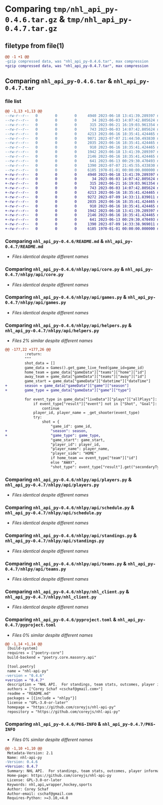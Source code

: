 # Comparing `tmp/nhl_api_py-0.4.6.tar.gz` & `tmp/nhl_api_py-0.4.7.tar.gz`

## filetype from file(1)

```diff
@@ -1 +1 @@
-gzip compressed data, was "nhl_api_py-0.4.6.tar", max compression
+gzip compressed data, was "nhl_api_py-0.4.7.tar", max compression
```

## Comparing `nhl_api_py-0.4.6.tar` & `nhl_api_py-0.4.7.tar`

### file list

```diff
@@ -1,13 +1,13 @@
--rw-r--r--   0        0        0     4940 2023-06-18 13:41:39.289397 nhl_api_py-0.4.6/README.md
--rw-r--r--   0        0        0       34 2023-06-03 14:07:42.805624 nhl_api_py-0.4.6/nhlpy/__init__.py
--rw-r--r--   0        0        0      315 2023-06-21 16:19:03.961354 nhl_api_py-0.4.6/nhlpy/api/__init__.py
--rw-r--r--   0        0        0      743 2023-06-03 14:07:42.805624 nhl_api_py-0.4.6/nhlpy/api/core.py
--rw-r--r--   0        0        0     4213 2023-06-16 18:35:41.424465 nhl_api_py-0.4.6/nhlpy/api/games.py
--rw-r--r--   0        0        0     9071 2023-07-07 21:44:50.493830 nhl_api_py-0.4.6/nhlpy/api/helpers.py
--rw-r--r--   0        0        0     2035 2023-06-16 18:35:41.424465 nhl_api_py-0.4.6/nhlpy/api/players.py
--rw-r--r--   0        0        0      910 2023-06-16 18:35:41.424465 nhl_api_py-0.4.6/nhlpy/api/schedule.py
--rw-r--r--   0        0        0     1942 2023-06-18 13:41:39.289397 nhl_api_py-0.4.6/nhlpy/api/standings.py
--rw-r--r--   0        0        0     2146 2023-06-16 18:35:41.424465 nhl_api_py-0.4.6/nhlpy/api/teams.py
--rw-r--r--   0        0        0      641 2023-06-13 00:29:30.470493 nhl_api_py-0.4.6/nhlpy/nhl_client.py
--rw-r--r--   0        0        0     1390 2023-07-07 21:45:55.433830 nhl_api_py-0.4.6/pyproject.toml
--rw-r--r--   0        0        0     6105 1970-01-01 00:00:00.000000 nhl_api_py-0.4.6/PKG-INFO
+-rw-r--r--   0        0        0     4940 2023-06-18 13:41:39.289397 nhl_api_py-0.4.7/README.md
+-rw-r--r--   0        0        0       34 2023-06-03 14:07:42.805624 nhl_api_py-0.4.7/nhlpy/__init__.py
+-rw-r--r--   0        0        0      315 2023-06-21 16:19:03.961354 nhl_api_py-0.4.7/nhlpy/api/__init__.py
+-rw-r--r--   0        0        0      743 2023-06-03 14:07:42.805624 nhl_api_py-0.4.7/nhlpy/api/core.py
+-rw-r--r--   0        0        0     4213 2023-06-16 18:35:41.424465 nhl_api_py-0.4.7/nhlpy/api/games.py
+-rw-r--r--   0        0        0     9272 2023-07-09 14:33:11.839011 nhl_api_py-0.4.7/nhlpy/api/helpers.py
+-rw-r--r--   0        0        0     2035 2023-06-16 18:35:41.424465 nhl_api_py-0.4.7/nhlpy/api/players.py
+-rw-r--r--   0        0        0      910 2023-06-16 18:35:41.424465 nhl_api_py-0.4.7/nhlpy/api/schedule.py
+-rw-r--r--   0        0        0     1942 2023-06-18 13:41:39.289397 nhl_api_py-0.4.7/nhlpy/api/standings.py
+-rw-r--r--   0        0        0     2146 2023-06-16 18:35:41.424465 nhl_api_py-0.4.7/nhlpy/api/teams.py
+-rw-r--r--   0        0        0      641 2023-06-13 00:29:30.470493 nhl_api_py-0.4.7/nhlpy/nhl_client.py
+-rw-r--r--   0        0        0     1390 2023-07-09 14:33:38.969011 nhl_api_py-0.4.7/pyproject.toml
+-rw-r--r--   0        0        0     6105 1970-01-01 00:00:00.000000 nhl_api_py-0.4.7/PKG-INFO
```

### Comparing `nhl_api_py-0.4.6/README.md` & `nhl_api_py-0.4.7/README.md`

 * *Files identical despite different names*

### Comparing `nhl_api_py-0.4.6/nhlpy/api/core.py` & `nhl_api_py-0.4.7/nhlpy/api/core.py`

 * *Files identical despite different names*

### Comparing `nhl_api_py-0.4.6/nhlpy/api/games.py` & `nhl_api_py-0.4.7/nhlpy/api/games.py`

 * *Files identical despite different names*

### Comparing `nhl_api_py-0.4.6/nhlpy/api/helpers.py` & `nhl_api_py-0.4.7/nhlpy/api/helpers.py`

 * *Files 2% similar despite different names*

```diff
@@ -177,22 +177,26 @@
         :return:
         """
         shot_data = []
         game_data = Games().get_game_live_feed(game_id=game_id)
         home_team = game_data["gameData"]["teams"]["home"]["id"]
         away_team = game_data["gameData"]["teams"]["away"]["id"]
         game_start = game_data["gameData"]["datetime"]["dateTime"]
+        season = game_data["gameData"]["game"]["season"]
+        game_type = game_data["gameData"]["game"]["type"]
 
         for event_type in game_data["liveData"]["plays"]["allPlays"]:
             if event_type["result"]["event"] not in ["Shot", "Goal"]:
                 continue
             player_id, player_name = _get_shooter(event_type)
             try:
                 shot = {
                     "game_id": game_id,
+                    "season": season,
+                    "game_type": game_type,
                     "game_start": game_start,
                     "player_id": player_id,
                     "player_name": player_name,
                     "player_side": "HOME"
                     if home_team == event_type["team"]["id"]
                     else "AWAY",
                     "shot_type": event_type["result"].get("secondaryType", "Wrist Shot"),
```

### Comparing `nhl_api_py-0.4.6/nhlpy/api/players.py` & `nhl_api_py-0.4.7/nhlpy/api/players.py`

 * *Files identical despite different names*

### Comparing `nhl_api_py-0.4.6/nhlpy/api/schedule.py` & `nhl_api_py-0.4.7/nhlpy/api/schedule.py`

 * *Files identical despite different names*

### Comparing `nhl_api_py-0.4.6/nhlpy/api/standings.py` & `nhl_api_py-0.4.7/nhlpy/api/standings.py`

 * *Files identical despite different names*

### Comparing `nhl_api_py-0.4.6/nhlpy/api/teams.py` & `nhl_api_py-0.4.7/nhlpy/api/teams.py`

 * *Files identical despite different names*

### Comparing `nhl_api_py-0.4.6/nhlpy/nhl_client.py` & `nhl_api_py-0.4.7/nhlpy/nhl_client.py`

 * *Files identical despite different names*

### Comparing `nhl_api_py-0.4.6/pyproject.toml` & `nhl_api_py-0.4.7/pyproject.toml`

 * *Files 0% similar despite different names*

```diff
@@ -1,14 +1,14 @@
 [build-system]
 requires = ["poetry-core"]
 build-backend = "poetry.core.masonry.api"
 
 [tool.poetry]
 name = "nhl-api-py"
-version = "0.4.6"
+version = "0.4.7"
 description = "NHL API.  For standings, team stats, outcomes, player information.  Contains each individual API endpoint as well as convience methods for easy data loading in Pandas or any ML applications."
 authors = ["Corey Schaf <cschaf@gmail.com>"]
 readme = "README.md"
 packages = [{include = "nhlpy"}]
 license = "GPL-3.0-or-later"
 homepage = "https://github.com/coreyjs/nhl-api-py"
 repository = "https://github.com/coreyjs/nhl-api-py"
```

### Comparing `nhl_api_py-0.4.6/PKG-INFO` & `nhl_api_py-0.4.7/PKG-INFO`

 * *Files 0% similar despite different names*

```diff
@@ -1,10 +1,10 @@
 Metadata-Version: 2.1
 Name: nhl-api-py
-Version: 0.4.6
+Version: 0.4.7
 Summary: NHL API.  For standings, team stats, outcomes, player information.  Contains each individual API endpoint as well as convience methods for easy data loading in Pandas or any ML applications.
 Home-page: https://github.com/coreyjs/nhl-api-py
 License: GPL-3.0-or-later
 Keywords: nhl,api,wrapper,hockey,sports
 Author: Corey Schaf
 Author-email: cschaf@gmail.com
 Requires-Python: >=3.10,<4.0
```

